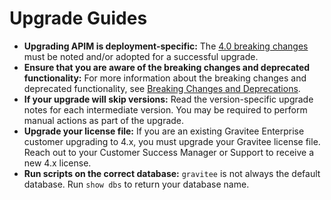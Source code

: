 # Upgrade Guides

* **Upgrading APIM is deployment-specific:** The [4.0 breaking changes](../release-information/breaking-changes-and-deprecations.md#id-4.0-breaking-changes) must be noted and/or adopted for a successful upgrade.
* **Ensure that you are aware of the breaking changes and deprecated functionality:** For more information about the breaking changes and deprecated functionality, see [Breaking Changes and Deprecations](../release-information/breaking-changes-and-deprecations.md).
* **If your upgrade will skip versions:** Read the version-specific upgrade notes for each intermediate version. You may be required to perform manual actions as part of the upgrade.
* **Upgrade your license file:** If you are an existing Gravitee Enterprise customer upgrading to 4.x, you must upgrade your Gravitee license file. Reach out to your Customer Success Manager or Support to receive a new 4.x license.
* **Run scripts on the correct database:** `gravitee` is not always the default database. Run `show dbs` to return your database name.
